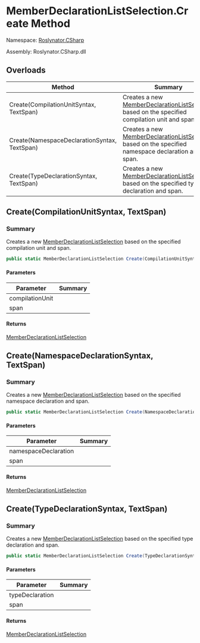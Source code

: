 # MemberDeclarationListSelection\.Create Method

Namespace: [Roslynator.CSharp](../../README.md)

Assembly: Roslynator\.CSharp\.dll

## Overloads

| Method | Summary |
| ------ | ------- |
| Create\(CompilationUnitSyntax, TextSpan\) | Creates a new [MemberDeclarationListSelection](../README.md) based on the specified compilation unit and span\. |
| Create\(NamespaceDeclarationSyntax, TextSpan\) | Creates a new [MemberDeclarationListSelection](../README.md) based on the specified namespace declaration and span\. |
| Create\(TypeDeclarationSyntax, TextSpan\) | Creates a new [MemberDeclarationListSelection](../README.md) based on the specified type declaration and span\. |

## Create\(CompilationUnitSyntax, TextSpan\)

### Summary

Creates a new [MemberDeclarationListSelection](../README.md) based on the specified compilation unit and span\.

```csharp
public static MemberDeclarationListSelection Create(CompilationUnitSyntax compilationUnit, TextSpan span)
```

#### Parameters

| Parameter | Summary |
| --------- | ------- |
| compilationUnit | |
| span | |

#### Returns

[MemberDeclarationListSelection](../README.md)


## Create\(NamespaceDeclarationSyntax, TextSpan\)

### Summary

Creates a new [MemberDeclarationListSelection](../README.md) based on the specified namespace declaration and span\.

```csharp
public static MemberDeclarationListSelection Create(NamespaceDeclarationSyntax namespaceDeclaration, TextSpan span)
```

#### Parameters

| Parameter | Summary |
| --------- | ------- |
| namespaceDeclaration | |
| span | |

#### Returns

[MemberDeclarationListSelection](../README.md)


## Create\(TypeDeclarationSyntax, TextSpan\)

### Summary

Creates a new [MemberDeclarationListSelection](../README.md) based on the specified type declaration and span\.

```csharp
public static MemberDeclarationListSelection Create(TypeDeclarationSyntax typeDeclaration, TextSpan span)
```

#### Parameters

| Parameter | Summary |
| --------- | ------- |
| typeDeclaration | |
| span | |

#### Returns

[MemberDeclarationListSelection](../README.md)


